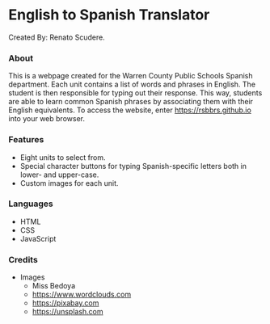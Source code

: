 # English to Spanish Translator
Created By: Renato Scudere.

### About
This is a webpage created for the Warren County Public Schools Spanish department.
Each unit contains a list of words and phrases in English. The student is then
responsible for typing out their response. This way, students are able to learn
common Spanish phrases by associating them with their English equivalents.
To access the website, enter https://rsbbrs.github.io into your web browser.

### Features
- Eight units to select from.
- Special character buttons for typing Spanish-specific letters both in lower- and upper-case.
- Custom images for each unit.

### Languages
- HTML
- CSS
- JavaScript

### Credits
- Images
    - Miss Bedoya
    - https://www.wordclouds.com
    - https://pixabay.com
    - https://unsplash.com
